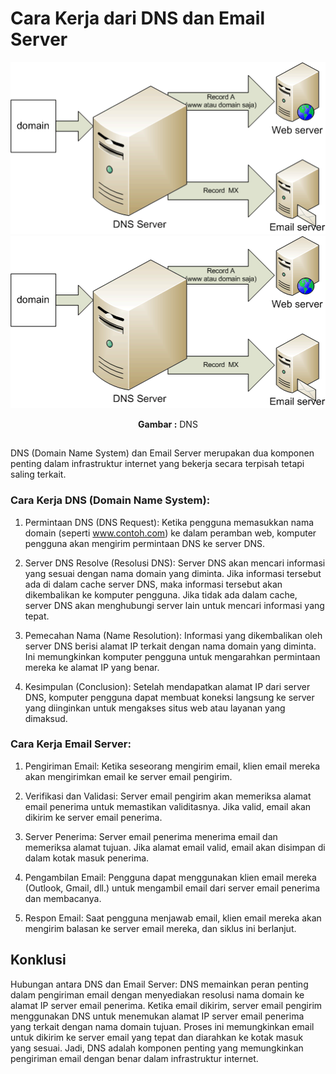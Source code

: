 # Cara Kerja dari DNS dan Email Server

<div align="center">
<img src="./assets/dns.gif">
</div>

<div align="center">
<img src="./assets/dns.gif">
<p><strong>Gambar :</strong> DNS</p>
</div>

##

DNS (Domain Name System) dan Email Server merupakan dua komponen penting dalam infrastruktur internet yang bekerja secara terpisah tetapi saling terkait.

### Cara Kerja DNS (Domain Name System):

1. Permintaan DNS (DNS Request): Ketika pengguna memasukkan nama domain (seperti www.contoh.com) ke dalam peramban web, komputer pengguna akan mengirim permintaan DNS ke server DNS.

2. Server DNS Resolve (Resolusi DNS): Server DNS akan mencari informasi yang sesuai dengan nama domain yang diminta. Jika informasi tersebut ada di dalam cache server DNS, maka informasi tersebut akan dikembalikan ke komputer pengguna. Jika tidak ada dalam cache, server DNS akan menghubungi server lain untuk mencari informasi yang tepat.

3. Pemecahan Nama (Name Resolution): Informasi yang dikembalikan oleh server DNS berisi alamat IP terkait dengan nama domain yang diminta. Ini memungkinkan komputer pengguna untuk mengarahkan permintaan mereka ke alamat IP yang benar.

4. Kesimpulan (Conclusion): Setelah mendapatkan alamat IP dari server DNS, komputer pengguna dapat membuat koneksi langsung ke server yang diinginkan untuk mengakses situs web atau layanan yang dimaksud.

### Cara Kerja Email Server:

1. Pengiriman Email: Ketika seseorang mengirim email, klien email mereka akan mengirimkan email ke server email pengirim.

2. Verifikasi dan Validasi: Server email pengirim akan memeriksa alamat email penerima untuk memastikan validitasnya. Jika valid, email akan dikirim ke server email penerima.

3. Server Penerima: Server email penerima menerima email dan memeriksa alamat tujuan. Jika alamat email valid, email akan disimpan di dalam kotak masuk penerima.

4. Pengambilan Email: Pengguna dapat menggunakan klien email mereka (Outlook, Gmail, dll.) untuk mengambil email dari server email penerima dan membacanya.

5. Respon Email: Saat pengguna menjawab email, klien email mereka akan mengirim balasan ke server email mereka, dan siklus ini berlanjut.

## Konklusi

Hubungan antara DNS dan Email Server:
DNS memainkan peran penting dalam pengiriman email dengan menyediakan resolusi nama domain ke alamat IP server email penerima. Ketika email dikirim, server email pengirim menggunakan DNS untuk menemukan alamat IP server email penerima yang terkait dengan nama domain tujuan. Proses ini memungkinkan email untuk dikirim ke server email yang tepat dan diarahkan ke kotak masuk yang sesuai. Jadi, DNS adalah komponen penting yang memungkinkan pengiriman email dengan benar dalam infrastruktur internet.
